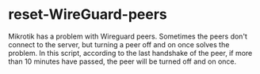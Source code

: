 # reset-WireGuard-peers
Mikrotik has a problem with Wireguard peers. Sometimes the peers don't connect to the server, but turning a peer off and on once solves the problem. In this script, according to the last handshake of the peer, if more than 10 minutes have passed, the peer will be turned off and on once.
